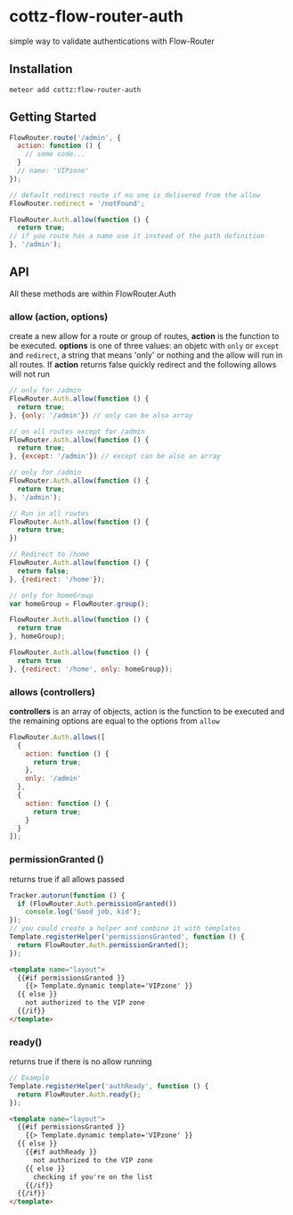 # cottz-flow-router-auth
simple way to validate authentications with Flow-Router

## Installation
```shell
meteor add cottz:flow-router-auth
```

## Getting Started
```js
FlowRouter.route('/admin', {
  action: function () {
    // some code...
  }
  // name: 'VIPzone'
});

// default redirect route if no one is delivered from the allow
FlowRouter.redirect = '/notFound';

FlowRouter.Auth.allow(function () {
  return true;
// if you route has a name use it instead of the path definition
}, '/admin');
```

## API
All these methods are within FlowRouter.Auth

### allow (action, options)
create a new allow for a route or group of routes, **action** is the function to be executed. **options** is one of three values: an objetc with `only` or `except` and `redirect`, a string that means 'only' or nothing and the allow will run in all routes.
If **action** returns false quickly redirect and the following allows will not run
```js
// only for /admin
FlowRouter.Auth.allow(function () {
  return true;
}, {only: '/admin'}) // only can be also array

// on all routes except for /admin
FlowRouter.Auth.allow(function () {
  return true;
}, {except: '/admin'}) // except can be also an array

// only for /admin
FlowRouter.Auth.allow(function () {
  return true;
}, '/admin');

// Run in all routes
FlowRouter.Auth.allow(function () {
  return true;
})

// Redirect to /home
FlowRouter.Auth.allow(function () {
  return false;
}, {redirect: '/home'});

// only for homeGroup
var homeGroup = FlowRouter.group();

FlowRouter.Auth.allow(function () {
  return true
}, homeGroup);

FlowRouter.Auth.allow(function () {
  return true
}, {redirect: '/home', only: homeGroup});
```
### allows (controllers)
**controllers** is an array of objects, action is the function to be executed and the remaining options are equal to the options from `allow`
```js
FlowRouter.Auth.allows([
  {
    action: function () {
      return true;
    },
    only: '/admin'
  },
  {
    action: function () {
      return true;
    }
  }
]);
```
### permissionGranted ()
returns true if all allows passed
```js
Tracker.autorun(function () {
  if (FlowRouter.Auth.permissionGranted())
    console.log('Good job, kid');
});
// you could create a helper and combine it with templates
Template.registerHelper('permissionsGranted', function () {
  return FlowRouter.Auth.permissionGranted();
});
```
```html
<template name="layout">
  {{#if permissionsGranted }}
    {{> Template.dynamic template='VIPzone' }}
  {{ else }}
    not authorized to the VIP zone
  {{/if}}
</template>
```

### ready()
returns true if there is no allow running
```js
// Example
Template.registerHelper('authReady', function () {
  return FlowRouter.Auth.ready();
});
```
```html
<template name="layout">
  {{#if permissionsGranted }}
    {{> Template.dynamic template='VIPzone' }}
  {{ else }}
    {{#if authReady }}
      not authorized to the VIP zone
    {{ else }}
      checking if you're on the list
    {{/if}}
  {{/if}}
</template>
```
